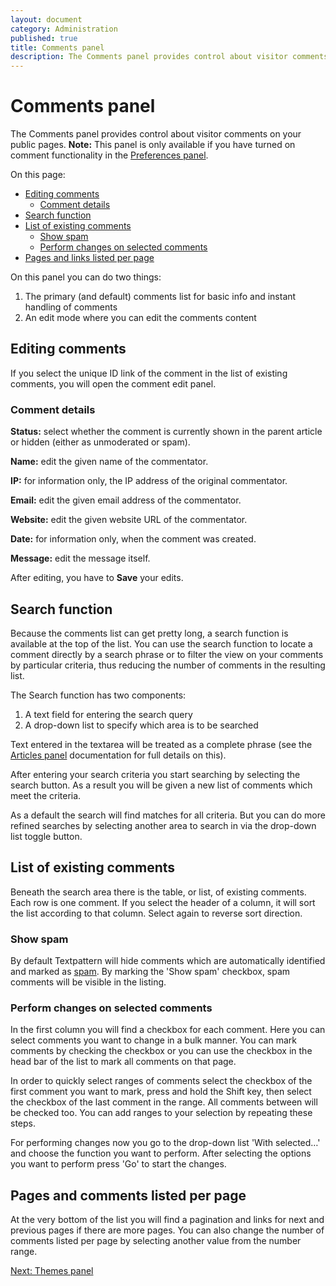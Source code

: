 ```yaml
---
layout: document
category: Administration
published: true
title: Comments panel
description: The Comments panel provides control about visitor comments on your public pages.
---
```


# Comments panel

The Comments panel provides control about visitor comments on your public pages. **Note:** This panel is only available if you have turned on comment functionality in the [Preferences panel](/administration/preferences-panel#accept-comments).

On this page:

* [Editing comments](#editing-comments)
  * [Comment details](#comment-details)
* [Search function](#search-function)
* [List of existing comments](#list-of-existing-comments)
  * [Show spam](#show-spam)
  * [Perform changes on selected comments](#perform-changes-on-selected-comments)
* [Pages and links listed per page](#pages-and-comments-listed-per-page)

On this panel you can do two things:

1. The primary (and default) comments list for basic info and instant handling of comments
2. An edit mode where you can edit the comments content

## Editing comments

If you select the unique ID link of the comment in the list of existing comments, you will open the comment edit panel.

### Comment details

**Status:** select whether the comment is currently shown in the parent article or hidden (either as unmoderated or spam).

**Name:** edit the given name of the commentator.

**IP:** for information only, the IP address of the original commentator.

**Email:** edit the given email address of the commentator.

**Website:** edit the given website URL of the commentator.

**Date:** for information only, when the comment was created.

**Message:** edit the message itself.

After editing, you have to **Save** your edits.

## Search function

Because the comments list can get pretty long, a search function is available at the top of the list. You can use the search function to locate a comment directly by a search phrase or to filter the view on your comments by particular criteria, thus reducing the number of comments in the resulting list.

The Search function has two components:

1. A text field for entering the search query
2. A drop-down list to specify which area is to be searched

Text entered in the textarea will be treated as a complete phrase (see the [Articles panel](/administration/articles-panel) documentation for full details on this).

After entering your search criteria you start searching by selecting the search button. As a result you will be given a new list of comments which meet the criteria.

As a default the search will find matches for all criteria. But you can do more refined searches by selecting another area to search in via the drop-down list toggle button.

## List of existing comments

Beneath the search area there is the table, or list, of existing comments. Each row is one comment. If you select the header of a column, it will sort the list according to that column. Select again to reverse sort direction.

### Show spam

By default Textpattern will hide comments which are automatically identified and marked as [spam](https://en.wikipedia.org/wiki/Spamming). By marking the 'Show spam' checkbox, spam comments will be visible in the listing.

### Perform changes on selected comments

In the first column you will find a checkbox for each comment. Here you can select comments you want to change in a bulk manner. You can mark comments by checking the checkbox or you can use the checkbox in the head bar of the list to mark all comments on that page.

In order to quickly select ranges of comments select the checkbox of the first comment you want to mark, press and hold the Shift key, then select the checkbox of the last comment in the range. All comments between will be checked too. You can add ranges to your selection by repeating these steps.

For performing changes now you go to the drop-down list 'With selected…' and choose the function you want to perform. After selecting the options you want to perform press 'Go' to start the changes.

## Pages and comments listed per page

At the very bottom of the list you will find a pagination and links for next and previous pages if there are more pages. You can also change the number of comments listed per page by selecting another value from the number range.

[Next: Themes panel](/administration/themes-panel)
